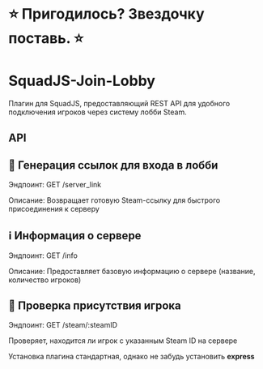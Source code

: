 # **⭐ Пригодилось? Звездочку поставь. ⭐**

# SquadJS-Join-Lobby

Плагин для SquadJS, предоставляющий REST API для удобного подключения игроков через систему лобби Steam.

## API

🔗 Генерация ссылок для входа в лобби
---
Эндпоинт: GET /server_link

Описание: Возвращает готовую Steam-ссылку для быстрого присоединения к серверу

ℹ️ Информация о сервере
---
Эндпоинт: GET /info

Описание: Предоставляет базовую информацию о сервере (название, количество игроков)

👤 Проверка присутствия игрока
---
Эндпоинт: GET /steam/:steamID

Проверяет, находится ли игрок с указанным Steam ID на сервере

Установка плагина стандартная, однако не забудь установить **express**
